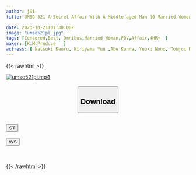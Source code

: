 ```yaml
---
author: j91
title: UMSO-521 A Secret Affair With A Middle-aged Man 10 Married Women Who Record The Whole Story Of Enjoying An Affair VOL.05

date: 2023-10-21T01:30:00Z
image: "umso521pl.jpg"
tags: [Censored,Best, Omnibus,Married Woman,POV,Affair,4HR+	 ]
maker: [K.M.Produce   ]
actress: [ Natsuki Kaoru, Kiriyama Yuu ,Abe Kanna, Yuuki Nono, Toujou Natsu, Iketani Kasumi, Horiuchi Mikako, Kashii Kaho ,Hironaka Yuu, Kurokawa Harumi]
---
```



{{< rawhtml >}}

<div class="video" data-videoid="XgBdx9XQJlfDb13">
    <a href="javascript:;">
        <img src="https://my.j91.asia/posts/umso521pl/umso521pl.jpg" width="WIDTH" height="HEIGHT" alt="umso521pl.mp4" loading="lazy">
    </a>
</div>

<script type="text/javascript" src="https://j91.asia/asset/on-demand-st.js"></script>

<br>
  <link rel="stylesheet" href="https://j91.asia/asset/bs5.css">
  
  <center>
  <button class="btn btn-primary" type="button" data-bs-toggle="collapse" data-bs-target=".multi-collapse" aria-expanded="false" aria-controls="multiCollapseExample1 multiCollapseExample2"><h2>Download</h2></button></center>
</p>
<div class="row">
  <div class="col">
    <div class="collapse multi-collapse" id="multiCollapseExample1">
      <div class="card card-body">
	      	      <br>
<div class="buttons">  
<a href="https://streamtape.to/v/XgBdx9XQJlfDb13"><button class="btn-hover color-3"><i class="fa fa-download"></i> ST</button></a></div>
    </div>
  </div>
</div>
  <div class="col">
    <div class="collapse multi-collapse" id="multiCollapseExample2">
      <div class="card card-body">
	      <br>
<div class="buttons">
    <a href="https://wolfstream.tv/awch2kqw0fnf"><button class="btn-hover color-9"><i class="fa fa-download"></i> WS</button></a></div>
<br><br>
      </div>
    </div>
  </div>
</div>

{{< /rawhtml >}}